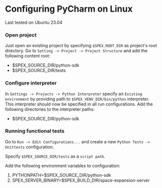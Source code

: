 # Configuring PyCharm on Linux
Last tested on Ubuntu 23.04

### Open project
Just open an existing project by specifying `$SPEX_ROOT_DIR` as project's root directory.
Go to `Setting -> Project -> Project Structure` and add the following content root:
- $SPEX_SOURCE_DIR/python-sdk
- $SPEX_SOURCE_DIR/tests

### Configure interpreter
In `Settings -> Projects -> Python Interpreter` specify an `Existing environment` by providing path to `$SPEX_VENV_DIR/bin/python` interpreter. This interpreter should now be specified in all run configurations.
Add the following directories to the interpreter paths:
* $SPEX_SOURCE_DIR/python-sdk

### Running functional tests
Go to `Run -> Edit Configurations...` and create a new `Python Tests -> Unittests` configuration.

Specify `$SPEX_SOURCE_DIR/tests` as a `script path`.

Add the following environment variables to configuration:
1. PYTHONPATH=$SPEX_SOURCE_DIR/python-sdk
2. SPEX_SERVER_BINARY=$SPEX_BUILD_DIR/space-expansion-server


